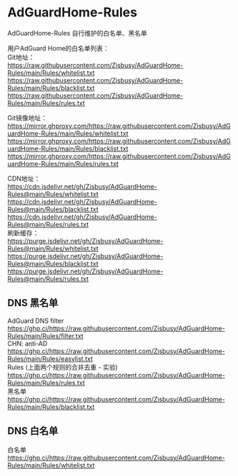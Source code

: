 # AdGuardHome-Rules
AdGuardHome-Rules 自行维护的白名单、黑名单

用户AdGuard Home的白名单列表：    
Git地址：    
https://raw.githubusercontent.com/Zisbusy/AdGuardHome-Rules/main/Rules/whitelist.txt    
https://raw.githubusercontent.com/Zisbusy/AdGuardHome-Rules/main/Rules/blacklist.txt    
https://raw.githubusercontent.com/Zisbusy/AdGuardHome-Rules/main/Rules/rules.txt    

Git镜像地址：    
https://mirror.ghproxy.com/https://raw.githubusercontent.com/Zisbusy/AdGuardHome-Rules/main/Rules/whitelist.txt    
https://mirror.ghproxy.com/https://raw.githubusercontent.com/Zisbusy/AdGuardHome-Rules/main/Rules/blacklist.txt    
https://mirror.ghproxy.com/https://raw.githubusercontent.com/Zisbusy/AdGuardHome-Rules/main/Rules/rules.txt    

CDN地址：    
https://cdn.jsdelivr.net/gh/Zisbusy/AdGuardHome-Rules@main/Rules/whitelist.txt    
https://cdn.jsdelivr.net/gh/Zisbusy/AdGuardHome-Rules@main/Rules/blacklist.txt    
https://cdn.jsdelivr.net/gh/Zisbusy/AdGuardHome-Rules@main/Rules/rules.txt    
刷新缓存：    
https://purge.jsdelivr.net/gh/Zisbusy/AdGuardHome-Rules@main/Rules/whitelist.txt    
https://purge.jsdelivr.net/gh/Zisbusy/AdGuardHome-Rules@main/Rules/blacklist.txt    
https://purge.jsdelivr.net/gh/Zisbusy/AdGuardHome-Rules@main/Rules/rules.txt    

## DNS 黑名单
AdGuard DNS filter    
https://ghp.ci/https://raw.githubusercontent.com/Zisbusy/AdGuardHome-Rules/main/Rules/filter.txt    
CHN: anti-AD    
https://ghp.ci/https://raw.githubusercontent.com/Zisbusy/AdGuardHome-Rules/main/Rules/easylist.txt    
Rules (上面两个规则的合并去重 - 实验)    
https://ghp.ci/https://raw.githubusercontent.com/Zisbusy/AdGuardHome-Rules/main/Rules/rules.txt    
黑名单    
https://ghp.ci/https://raw.githubusercontent.com/Zisbusy/AdGuardHome-Rules/main/Rules/blacklist.txt    

## DNS 白名单
白名单    
https://ghp.ci/https://raw.githubusercontent.com/Zisbusy/AdGuardHome-Rules/main/Rules/whitelist.txt    

